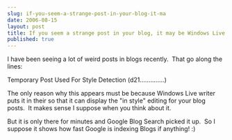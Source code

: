 ```yaml
---
slug: if-you-seem-a-strange-post-in-your-blog-it-ma
date: 2006-08-15
layout: post
title: If you seem a strange post in your blog, it may be Windows Live Writer
published: true
---
```

<p>I have been seeing a lot of weird posts in blogs recently.  That go along the lines:</p> <p>Temporary Post Used For Style Detection (d21..............) </p> <p>The only reason why this appears must be because Windows Live writer puts it in their so that it can display the "in style" editing for your blog posts.  It makes sense I suppose when you think about it.</p> <p>But it is only there for minutes and Google Blog Search picked it up.  So I suppose it shows how fast Google is indexing Blogs if anything! :)</p><div class="blogger-post-footer"><img class="posterous_download_image" src="https://blogger.googleusercontent.com/tracker/8109338-115567361979700503?l=www.kinlan.co.uk%2Findex.html" height="1" alt="" width="1" /></div>

